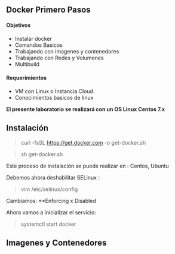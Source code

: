 ## Docker Primero Pasos


#### Objetivos

* Instalar docker
* Comandos Basicos
* Trabajando con imagenes y contenedores
* Trabajando con Redes y Volumenes
* Multibuild 

#### Requerimientos

* VM con Linux o Instancia Cloud.
* Conocimientos basicos de linux 

**El presente laboratorio se realizará con un OS Linux Centos 7.x**


## Instalación


> curl -fsSL https://get.docker.com -o get-docker.sh

> sh get-docker.sh

Este proceso de instalación se puede realizar en : Centos, Ubuntu

Debemos ahora deshabilitar SELinux : 

> vim /etc/selinux/config 

Cambiamos:  **Enforcing x Disabled

Ahora vamos a inicializar el servicio: 

> systemctl start docker


## Imagenes y Contenedores




